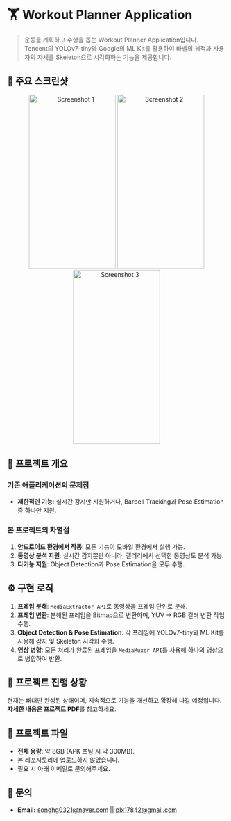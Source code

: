 # 🏋️ Workout Planner Application

> 운동을 계획하고 수행을 돕는 Workout Planner Application입니다.  
> Tencent의 YOLOv7-tiny와 Google의 ML Kit를 활용하여 바벨의 궤적과 사용자의 자세를 Skeleton으로 시각화하는 기능을 제공합니다.

## 📸 주요 스크린샷
<p align="center">
  <img src="https://github.com/user-attachments/assets/2697083c-914c-460e-baa5-8746a7174d47" width="200" height="400" alt="Screenshot 1"/>
  <img src="https://github.com/user-attachments/assets/39278b9d-a8dc-4345-8582-4b979b72d6fd" width="200" height="400" alt="Screenshot 2"/>
  <img src="https://github.com/user-attachments/assets/2f5aecc3-53f1-43b7-928f-224df977e2b8" width="200" height="400" alt="Screenshot 3"/>
</p>



## 📝 프로젝트 개요

### **기존 애플리케이션의 문제점**
- **제한적인 기능**: 실시간 감지만 지원하거나, Barbell Tracking과 Pose Estimation 중 하나만 지원.  

### **본 프로젝트의 차별점**
1. **안드로이드 환경에서 작동**: 모든 기능이 모바일 환경에서 실행 가능.  
2. **동영상 분석 지원**: 실시간 감지뿐만 아니라, 갤러리에서 선택한 동영상도 분석 가능.  
3. **다기능 지원**: Object Detection과 Pose Estimation을 모두 수행.  



## ⚙️ 구현 로직

1. **프레임 분해**: `MediaExtractor API`로 동영상을 프레임 단위로 분해.  
2. **프레임 변환**: 분해된 프레임을 Bitmap으로 변환하며, YUV → RGB 컬러 변환 작업 수행.  
3. **Object Detection & Pose Estimation**: 각 프레임에 YOLOv7-tiny와 ML Kit를 사용해 감지 및 Skeleton 시각화 수행.  
4. **영상 병합**: 모든 처리가 완료된 프레임을 `MediaMuxer API`를 사용해 하나의 영상으로 병합하여 반환.  



## 🚀 프로젝트 진행 상황

현재는 뼈대만 완성된 상태이며, 지속적으로 기능을 개선하고 확장해 나갈 예정입니다.  
**자세한 내용은 프로젝트 PDF**를 참고하세요.  



## 📂 프로젝트 파일

- **전체 용량**: 약 8GB (APK 포팅 시 약 300MB).  
- 본 레포지토리에 업로드하지 않았습니다.  
- 필요 시 아래 이메일로 문의해주세요.



## 📧 문의
- **Email:** songhg0321@naver.com || plx17842@gmail.com

